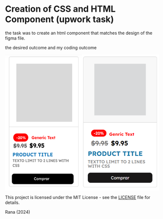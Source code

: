 # Creation of CSS and HTML Component (upwork task)

the task was to create an html component that matches the design of the figma file.

the desired outcome and my coding outcome

<div style="display: flex;">
  <img src="img.png" alt="Image 1" style="width: 50%;">
  <img src="img_2.png" alt="Image 2" style="width: 50%;">
</div>


This project is licensed under the MIT License - see the [LICENSE](LICENSE) file for details.

Rana (2024)